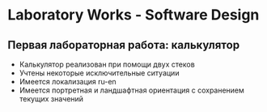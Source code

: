 # Laboratory Works - Software Design
## Первая лабораторная работа: калькулятор
* Калькулятор реализован при помощи двух стеков
* Учтены некоторые исключительные ситуации
* Имеется локализация ru-en
* Имеется портретная и ландшафтная ориентация с сохранением текущих значений
